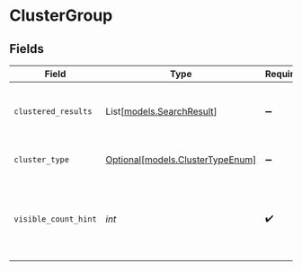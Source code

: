# ClusterGroup


## Fields

| Field                                                                                    | Type                                                                                     | Required                                                                                 | Description                                                                              |
| ---------------------------------------------------------------------------------------- | ---------------------------------------------------------------------------------------- | ---------------------------------------------------------------------------------------- | ---------------------------------------------------------------------------------------- |
| `clustered_results`                                                                      | List[[models.SearchResult](../models/searchresult.md)]                                   | :heavy_minus_sign:                                                                       | A list of results that should be displayed as associated with this result.               |
| `cluster_type`                                                                           | [Optional[models.ClusterTypeEnum]](../models/clustertypeenum.md)                         | :heavy_minus_sign:                                                                       | The reason for inclusion of clusteredResults.                                            |
| `visible_count_hint`                                                                     | *int*                                                                                    | :heavy_check_mark:                                                                       | The default number of results to display before truncating and showing a "see more" link |